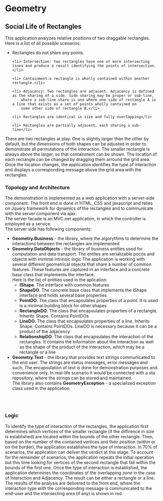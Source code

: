# Geometry
<h2>Social Life of Rectangles</h2>
This application analyzes relative positions of two draggable rectangles. <br>
Here is a list of all possible scenarios:
<ul>
	<li> Rectangles do not share any points.</li>

	<li> Intersection: two rectangles have one or more intersecting lines and produce a result identifying the points of intersection.</li>

	<li> Containment:a rectangle is wholly contained within another rectangle.</li>

	<li> Adjacency: Two rectangles are adjacent. Adjacency is defined as the sharing of a side. Side sharing may be proper or sub-line, 
        where a sub-line share is one where one side of rectangle A is a line that exists as a set of points wholly contained on 
        some other side of rectangle B.</li>

	<li> Rectangles are identical in size and fully overlapping</li>

	<li> Rectangles are partially adjacent, each sharing a sub-line</li>
</ul>
There are two rectangles at play. One is slightly larger than the other by default, but the dimensions of both
shapes can be adjusted in order to demonstrate all permutations of the interaction. The smaller rectangle is always above the larger, so that containment can be shown. The location of
each rectangle can be changed by dragging them arround the grid area. Once the location changes, the application identifies the type of interaction and displays a corresponding message above the 
grid area with the rectangles.

<br>
<h3>Topology and Architecture</h3>
<p>The demonstration is implemented as a web application with a server-side component. The front end is done in HTML, CSS and javascript and relies on Jquery framework for dynamics of the rectangles 
and to communicate with the server component via ajax.<br>
The server facade is an MVC.net application, in which the controller is employed as a service. <br>
The server side has following components:
</p>

<ul>
	<li><b>Geometry.Business</b> - the library, where the algorythms to determine the interactions between the rectangles are implemented</li>
	<li><b>Geometry.DataObjects</b> - the library of business entities used for computation and data transport. The entites are serializable pocos and objects with minimal intrinsic logic
	 The application is working with several different geometrical objects that share a number of common features. These features are captured in an interface and a concrete 
	base class that implements the interface.
	<br>Here is the list of entities used in the aplication:<br>
		<ul>
			<li><b>IShape</b>. The interface with common features</li>
			<li><b>ShapeDO</b>. The concrete base class that implements the IShape interface and holds several base properties</li>
			<li><b>PointDO</b>. The class that encapsulates properties of a point. It is used is a minimal building block for other shapes</li>
			<li><b>RectangleDO</b>. The class that encapsulates properties of a rectangle. Inherits Shape. Contains PointDOs</li>
			<li><b>LineDO</b>. The class that encapsulates properties of a line. Inherits Shape. Contains PointDOs. 
			LineDO is necessary because it can be a product of the adjacency</li>
			<li><b>RelationshipDO</b>. The class that encapsulates the interaction of the rectangles. It contains the information about the interaction as well as
			the shape of the product of the interaction, which may be a rectangle or a line</li>
		</ul>
	</li>
	<li><b>Geometry.Text</b> - the library that provides text strings communicated to the end user. The strings are status messages, error messages and such.
	The encapsulation of text is done for demonstration purposes and convenience only. In real-life scenario it would be connected with a sta repository,
	where the strings can be stored and maintained.<br>
	The library also contains <b>GeometryException</b> - a specialized exception class used in the application.</li>
</ul>

<br>
<br>
<h3>Logic</h3>
<p>
To identify the type of interaction of the rectangles,  the application first determines which vertices of the smaller rectangle (if the diffirence in size is established) are 
located within the bounds of the other rectangle. Then, based on the number of the contained vertices and their position (within or on the border), the application establishes the type
of interaction. In 70% of scenarios, the application can deliver the verdict at this stage. To account for the remainder of scenarios, the application repeats the initial operation but this time
looking for vertices of the second rectangle that fall within the bounds of the first one. Once the type of interaction is established, 
the application determines the coordinates of the overlapping zone in the case of Intersction and Adjacency. The result can be either a rectangle or a line.<br>
The results of the analysis are delivered to the front end, where the interaction type with the corresponding message is communicated to the end-user and the intersecting area (if any) is
shown in red.
</p>


